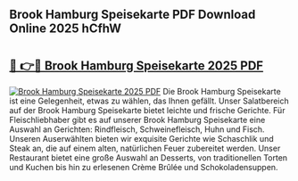 ## Brook Hamburg Speisekarte PDF Download Online 2025 hCfhW

# <h2><a href="http://gcc384b.nevu.top/?p=Brook+Hamburg+Speisekarte">🔗 👉🔴 Brook Hamburg Speisekarte 2025 PDF</a></h2>

[![Brook Hamburg Speisekarte 2025 PDF](https://i.imgur.com/dBaPXMq.png)](http://gcc384b.nevu.top/?p=Brook+Hamburg+Speisekarte)
Die Brook Hamburg Speisekarte ist eine Gelegenheit, etwas zu wählen, das Ihnen gefällt. Unser Salatbereich auf der Brook Hamburg Speisekarte bietet leichte und frische Gerichte. Für Fleischliebhaber gibt es auf unserer Brook Hamburg Speisekarte eine Auswahl an Gerichten: Rindfleisch, Schweinefleisch, Huhn und Fisch. Unseren Auserwählten bieten wir exquisite Gerichte wie Schaschlik und Steak an, die auf einem alten, natürlichen Feuer zubereitet werden. Unser Restaurant bietet eine große Auswahl an Desserts, von traditionellen Torten und Kuchen bis hin zu erlesenen Crème Brûlée und Schokoladensuppen.
